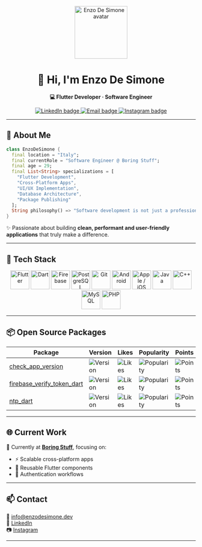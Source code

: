 
<div align="center">

<p align="center">
  <img src="https://avatars.githubusercontent.com/enzo-desimone" alt="Enzo De Simone avatar" width="140" height="140"/>
</p>

  <h1>👋 Hi, I'm <strong>Enzo De Simone</strong></h1>
  <p><strong>💻 Flutter Developer · Software Engineer</strong></p>

  <p>
    <a href="https://linkedin.com/in/enzo-desimone">
      <img src="https://img.shields.io/badge/LinkedIn-0A66C2?style=for-the-badge&amp;logo=linkedin&amp;logoColor=white" alt="LinkedIn badge">
    </a>
    <a href="mailto:info@enzodesimone.dev">
      <img src="https://img.shields.io/badge/Email-DC4E41?style=for-the-badge&amp;logo=gmail&amp;logoColor=white" alt="Email badge">
    </a>
    <a href="https://instagram.com/enzode.simone">
      <img src="https://img.shields.io/badge/Instagram-E4405F?style=for-the-badge&amp;logo=instagram&amp;logoColor=white" alt="Instagram badge">
    </a>
  </p>

</div>

---

## 🧠 About Me

```dart
class EnzoDeSimone {
  final location = "Italy";
  final currentRole = "Software Engineer @ Boring Stuff";
  final age = 29;
  final List<String> specializations = [
    "Flutter Development",
    "Cross-Platform Apps",
    "UI/UX Implementation",
    "Database Architecture",
    "Package Publishing"
  ];
  String philosophy() => "Software development is not just a profession but a passion. I use my skills to create solutions that improve people's work and daily lives.";
}
```

✨ Passionate about building **clean, performant and user-friendly applications** that truly make a difference.  

---

## 🔧 Tech Stack  

<p align="center">
  <img src="https://cdn.jsdelivr.net/gh/devicons/devicon/icons/flutter/flutter-original.svg" width="50" height="50" alt="Flutter"/>
  <img src="https://cdn.jsdelivr.net/gh/devicons/devicon/icons/dart/dart-original.svg" width="50" height="50" alt="Dart"/>
  <img src="https://cdn.jsdelivr.net/gh/devicons/devicon/icons/firebase/firebase-plain.svg" width="50" height="50" alt="Firebase"/>
  <img src="https://cdn.jsdelivr.net/gh/devicons/devicon/icons/postgresql/postgresql-original.svg" width="50" height="50" alt="PostgreSQL"/>
  <img src="https://cdn.jsdelivr.net/gh/devicons/devicon/icons/git/git-original.svg" width="50" height="50" alt="Git"/>
  <img src="https://cdn.jsdelivr.net/gh/devicons/devicon/icons/android/android-original.svg" width="50" height="50" alt="Android"/>
  <img src="https://cdn.jsdelivr.net/gh/devicons/devicon/icons/apple/apple-original.svg" width="50" height="50" alt="Apple / iOS"/>
  <img src="https://cdn.jsdelivr.net/gh/devicons/devicon/icons/java/java-original.svg" width="50" height="50" alt="Java"/>
  <img src="https://cdn.jsdelivr.net/gh/devicons/devicon/icons/cplusplus/cplusplus-original.svg" width="50" height="50" alt="C++"/>
  <img src="https://cdn.jsdelivr.net/gh/devicons/devicon/icons/mysql/mysql-original.svg" width="50" height="50" alt="MySQL"/>
  <img src="https://cdn.jsdelivr.net/gh/devicons/devicon/icons/php/php-original.svg" width="50" height="50" alt="PHP"/>
</p>

---

## 📦 Open Source Packages  

| Package | Version | Likes | Popularity | Points |
| ------- | ------- | ----- | ---------- | ------ |
| [check_app_version](https://pub.dev/packages/check_app_version) | ![Version](https://img.shields.io/pub/v/check_app_version?style=for-the-badge) | ![Likes](https://img.shields.io/pub/likes/check_app_version?style=for-the-badge) | ![Popularity](https://img.shields.io/pub/popularity/check_app_version?style=for-the-badge) | ![Points](https://img.shields.io/pub/points/check_app_version?style=for-the-badge) |
| [firebase_verify_token_dart](https://pub.dev/packages/firebase_verify_token_dart) | ![Version](https://img.shields.io/pub/v/firebase_verify_token_dart?style=for-the-badge) | ![Likes](https://img.shields.io/pub/likes/firebase_verify_token_dart?style=for-the-badge) | ![Popularity](https://img.shields.io/pub/popularity/firebase_verify_token_dart?style=for-the-badge) | ![Points](https://img.shields.io/pub/points/firebase_verify_token_dart?style=for-the-badge) |
| [ntp_dart](https://pub.dev/packages/ntp_dart) | ![Version](https://img.shields.io/pub/v/ntp_dart?style=for-the-badge) | ![Likes](https://img.shields.io/pub/likes/ntp_dart?style=for-the-badge) | ![Popularity](https://img.shields.io/pub/popularity/ntp_dart?style=for-the-badge) | ![Points](https://img.shields.io/pub/points/ntp_dart?style=for-the-badge) |

---

## 🌐 Current Work  

🚀 Currently at **[Boring Stuff](https://www.boringstuff.xyz/)**, focusing on:  

- ⚡ Scalable cross-platform apps  
- 🧩 Reusable Flutter components  
- 🔐 Authentication workflows  

---

## 📫 Contact  

📧 [info@enzodesimone.dev](mailto:info@enzodesimone.dev)  
💼 [LinkedIn](https://linkedin.com/in/enzo-desimone)  
📷 [Instagram](https://instagram.com/enzode.simone)  

---
